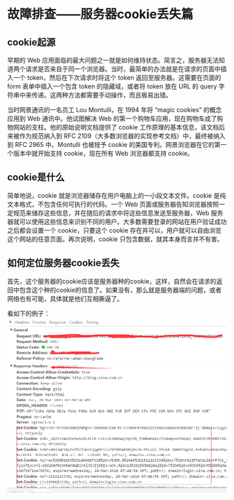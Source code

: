 # 故障排查——服务器cookie丢失篇

## cookie起源

早期的 Web 应用面临的最大问题之一就是如何维持状态。简言之，服务器无法知道两个请求是否来自于同一个浏览器。当时，最简单的办法就是在请求的页面中插入一个 token，然后在下次请求时将这个 token 返回至服务器。这需要在页面的 form 表单中插入一个包含 token 的隐藏域，或者将 token 放在 URL 的 query 字符串中来传递。这两种方法都需要手动操作，而且极易出错。

当时网景通讯的一名员工 Lou Montulli，在 1994 年将 “magic cookies” 的概念应用到 Web 通讯中。他试图解决 Web 的第一个购物车应用，现在购物车成了购物网站的支柱。他的原始说明文档提供了 cookie 工作原理的基本信息，该文档后来被作为规范纳入到 RFC 2109（大多数浏览器的实现参考文档）中，最终被纳入到 RFC 2965 中。Montulli 也被授予 cookie 的美国专利。网景浏览器在它的第一个版本中就开始支持 cookie，现在所有 Web 浏览器都支持 cookie。

## cookie是什么

简单地说，cookie 就是浏览器储存在用户电脑上的一小段文本文件。cookie 是纯文本格式，不包含任何可执行的代码。一个 Web 页面或服务器告知浏览器按照一定规范来储存这些信息，并在随后的请求中将这些信息发送至服务器，Web 服务器就可以使用这些信息来识别不同的用户。大多数需要登录的网站在用户验证成功之后都会设置一个 cookie，只要这个 cookie 存在并可以，用户就可以自由浏览这个网站的任意页面。再次说明，cookie 只包含数据，就其本身而言并不有害。

## 如何定位服务器cookie丢失

首先，这个服务器的cookie应该是服务器种的cookie，这样，自然会在请求的返回中包含这个种的cookie的信息了。如果没有，那么就是服务器端的问题，或者网络也有可能，具体就是他们互相撕逼了。

看如下的例子：
![图片](https://github.com/skyujilong/notebook/blob/master/src/server-save-cookie-demo.png)
